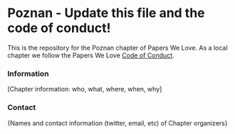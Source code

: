 # Poznan - Update this file and the code of conduct!

This is the repository for the Poznan chapter of Papers We Love. As a local chapter we follow the Papers We Love [Code of Conduct](https://github.com/papers-we-love/poznan/blob/master/code-of-conduct.md).

### Information

[Chapter information: who, what, where, when, why]

### Contact

{Names and contact information (twitter, email, etc) of Chapter organizers}
